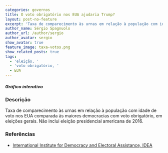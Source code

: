 ```yaml
---
categories: governos
title: O voto obrigatório nos EUA ajudaria Trump?
layout: post-no-feature
excerpt: 'Taxa de comparecimento às urnas em relação à população com idade de voto nos EUA comparada às maiores democracias com voto obrigatório, em eleições gerais'
author_name: Sérgio Spagnuolo
author_url: /author/sergio
author_avatar: sergio
show_avatar: true
feature_image: taxa-votos.png
show_related_posts: true
tags:
  - 'eleição, '
  - 'voto obrigatório, '
  - EUA
---
```


<div id="scatter"> </div>

<script src="http://d3js.org/d3.v3.min.js"></script>

##### Gráfico interativo

### Descrição

Taxa de comparecimento às urnas em relação à população com idade de voto nos EUA comparada às maiores democracias com voto obrigatório, em eleições gerais. Não inclui eleição presidencial americana de 2016.

### Referências

* [International Institute for Democracy and Electoral Assistance, IDEA](http://www.idea.int/data-tools/question-view/524)

<style>
.axis path,
.axis line {
  fill: none;
  stroke: #000;
  shape-rendering: crispEdges;
}

.dot {
  stroke: #;
}

.tooltip {
  position: absolute;
  width: 200px;
  height: 40px;
  pointer-events: none;
}

#scatter{
  max-width: 800px;
  min-widh: 500px;
}
</style>


<script>
var margin = {
    top: 20,
    right: 10,
    bottom: 30,
    left: 0
  },
  width = 600 - margin.left - margin.right,
  height = 400 - margin.top - margin.bottom;

var xValue = function(d) {
    return d.year;
  },
  xScale = d3.scale.linear().range([0, width]),
  xMap = function(d) {
    return xScale(xValue(d));
  },
  xAxis = d3.svg.axis().scale(xScale).orient("bottom").ticks(10,"d");


var yValue = function(d) {
    return d.vapvt;
  },
  yScale = d3.scale.linear().range([height, 0]),
  yMap = function(d) {
    return yScale(yValue(d));
  },
  yAxis = d3.svg.axis().scale(yScale).orient("left");

// cores
var cValue = function(d) {
    return d.country;
  },
  color = d3.scale.category10();

var svg = d3.select("#scatter").append("svg")
  .attr("viewBox", "0 0 600 400")
  .append("g")
  .style("font", "14px Inconsolata")
  .attr("transform", "translate(" + margin.left + "," + margin.top + ")");


// tooltip
var tooltip = d3.select("body").append("div")
  .attr("class", "tooltip")
  .style("opacity", 0);

//  data
d3.csv("https://cdn.rawgit.com/voltdatalab/dados/master/politica/eua-vs-mandatory.csv", function(error, data) {

  // csv para numero
  data.forEach(function(d) {
    d.vap = +d.vap;
    d.vapvt = +d.vapvt;
    d.year = +d.year;
    //console.log(d);
  });

  xScale.domain([d3.min(data, xValue) - 1, d3.max(data, xValue) + 1]);
  yScale.domain([d3.min(data, yValue) - 1, d3.max(data, yValue) + 1]);

  // x-axis
  svg.append("g")
    .attr("class", "x axis")
    .attr("transform", "translate(0," + height + ")")
    .call(xAxis)
    .append("text")
    .attr("class", "label")
    .attr("x", width)
    .attr("y", -6)
    .style("text-anchor", "end")
    .style("font", "1.1em Inconsolata")
    .text("");

  // y-axis
  svg.append("g")
    .attr("class", "y axis")
    .call(yAxis)
    .append("text")
    .attr("class", "label")
    .attr("transform", "rotate(-90)")
    .attr("y", 6)
    .attr("dy", ".71em")
    .style("text-anchor", "end")
    .style("font", "1em Inconsolata")
    .text("Taxa de participação nas urnas em %");

  // dots
  svg.selectAll(".dot")
    .data(data)
    .enter().append("circle")
    .attr("class", "dot")
    .attr("r", 4)
    .style("opacity", .8)
    .attr("cx", xMap)
    .attr("cy", yMap)
    .style("fill", function(d) {
      return color(cValue(d));
    })
    .on("mouseover", function(d) {
      tooltip.transition()
        .duration(50)
        .attr("min-height", "120px")
        .style("opacity", 1)
        .style("background-color", "#cbcbcb")
        .style("font", "12px Inconsolata")
        .style("padding", "10px");

      tooltip.html("Year:<strong> " + d.year + "</strong>" + "<br/>"+ "Voting age pop: "+ d.vap + "</strong> <br/>" +
          "Turnout rate: <strong> " + yValue(d) + " %</strong>")
        .style("left", (d3.event.pageX + 5) + "px")
        .style("top", (d3.event.pageY - 28) + "px")
        .style("bottom", (d3.event.pageY - 28) + "px");
    })
    .on("mouseout", function(d) {
      tooltip.transition()
        .duration(500)
        .style("opacity", 0);
    });

  //  legenda
  var legend = svg.selectAll(".legend")
    .data(color.domain())
    .enter().append("g")
    .attr("class", "legend")
    .style("font", "18px Inconsolata")
    .attr("transform", function(d, i) {
      return "translate(0," + i * 20 + ")";
    });

  // legenda retangular
  legend.append("rect")
    .attr("x", width / 1.24)
    .attr("y", 225)
    .attr("width", 8)
    .attr("height", 18)
    .style("fill", color);

  // texto legenda
  legend.append("text")
    .attr("x", width / 1.2)
    .attr("y", 235)
    .attr("dy", ".35em")
    .style("font", ".8em Inconsolata")
    .style("text-anchor", "right")
    .text(function(d) {
      return d;
    })
});

</script>

